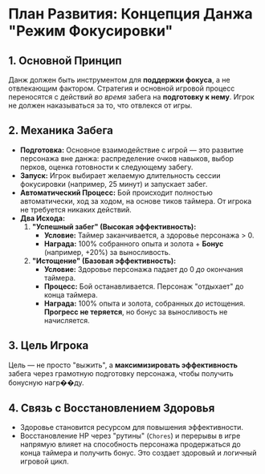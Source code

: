# План Развития: Концепция Данжа "Режим Фокусировки"

## 1. Основной Принцип
Данж должен быть инструментом для **поддержки фокуса**, а не отвлекающим фактором. Стратегия и основной игровой процесс переносятся с действий *во время* забега на **подготовку к нему**. Игрок не должен наказываться за то, что отвлекся от игры.

## 2. Механика Забега
- **Подготовка:** Основное взаимодействие с игрой — это развитие персонажа вне данжа: распределение очков навыков, выбор перков, оценка готовности к следующему забегу.
- **Запуск:** Игрок выбирает желаемую длительность сессии фокусировки (например, 25 минут) и запускает забег.
- **Автоматический Процесс:** Бой происходит полностью автоматически, ход за ходом, на основе тиков таймера. От игрока не требуется никаких действий.
- **Два Исхода:**
    1. **"Успешный забег" (Высокая эффективность):**
        - **Условие:** Таймер заканчивается, а здоровье персонажа > 0.
        - **Награда:** 100% собранного опыта и золота + **Бонус** (например, +20%) за выносливость.
    2. **"Истощение" (Базовая эффективность):**
        - **Условие:** Здоровье персонажа падает до 0 *до* окончания таймера.
        - **Процесс:** Бой останавливается. Персонаж "отдыхает" до конца таймера.
        - **Награда:** 100% опыта и золота, собранных *до* истощения. **Прогресс не теряется**, но бонус за выносливость не начисляется.

## 3. Цель Игрока
Цель — не просто "выжить", а **максимизировать эффективность** забега через грамотную подготовку персонажа, чтобы получить бонусную нагр��ду.

## 4. Связь с Восстановлением Здоровья
- Здоровье становится ресурсом для повышения эффективности.
- Восстановление HP через "рутины" (`Chores`) и перерывы в игре напрямую влияет на способность персонажа продержаться до конца таймера и получить бонус. Это создает здоровый и логичный игровой цикл.